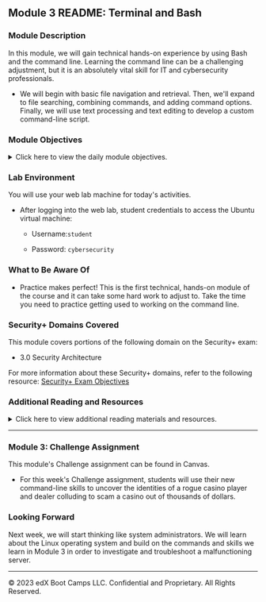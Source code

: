 ## Module 3 README: Terminal and Bash

### Module Description

In this module, we will gain technical hands-on experience by using Bash and the command line. Learning the command line can be a challenging adjustment, but it is an absolutely vital skill for IT and cybersecurity professionals. 

- We will begin with basic file navigation and retrieval. Then, we'll expand to file searching, combining commands, and adding command options. Finally, we will use text processing and text editing to develop a custom command-line script.


### Module Objectives 

<details>
    <summary>Click here to view the daily module objectives.</summary>

  <br>

- **Day 1:** How Sweet Is the Terminal?

   - Discuss the prominence and utility of the command line in IT and security professions.

   - Use commands like `ls`, `cd`, `mkdir`, `touch`, `cp`, `mv`, `rm`, `rmdir`, `history`, `echo`, and `cat` for basic file navigation and manipulation.

   - Navigate deeply nested folder structures using relative and absolute file paths.

   - Use commands like `head`, `tail`, `more`, and `less` to preview files in the command line.

   - Combine the above commands in sequence to accomplish relevant IT tasks.

- **Day 2:** Commanding the Command Line

    - Identify and explain the structure of a terminal command.

    - Explain how options modify the default behavior of a terminal command.

    - Use the `man` command to list instructions and options for each command.

    - Use the `find` command to locate files based on search parameters.

    - Use the `grep` command to search within the contents of files.  

    - Use the `wc` command to count words and lines.

    - Combine multiple commands in sequence with pipes to accomplish intermediate IT tasks.  

- **Day 3:** Stick to the Script

    - Define three benefits of text processing programs over programming languages for a security professional.

    - Use `sed` to make substitutions to a file.

    - Use `awk` to isolate  data points from a complex log file.

    - Edit contents of a file using `nano`.

    - Design an IP lookup shell script by passing arguments.

</details>

### Lab Environment

You will use your web lab machine for today's activities.

- After logging into the web lab, student credentials to access the Ubuntu virtual machine:

    - Username:`student`

    - Password: `cybersecurity`

### What to Be Aware Of

- Practice makes perfect! This is the first technical, hands-on module of the course and it can take some hard work to adjust to. Take the time you need to practice getting used to working on the command line. 

### Security+ Domains Covered

This module covers portions of the following domain on the Security+ exam:

- 3.0 Security Architecture

For more information about these Security+ domains, refer to the following resource: [Security+ Exam Objectives](https://assets.ctfassets.net/82ripq7fjls2/6TYWUym0Nudqa8nGEnegjG/0f9b974d3b1837fe85ab8e6553f4d623/CompTIA-Security-Plus-SY0-701-Exam-Objectives.pdf)

### Additional Reading and Resources

<details> 
<summary> Click here to view additional reading materials and resources. </summary>
</br>

These resources are provided as optional, recommended resources to supplement the concepts covered in this module.

- **Day 1 Resources**

    - [Terminal commands cheat sheet](https://terminalcheatsheet.com/)

    - [Computer Hope: Command line vs. GUI](https://www.computerhope.com/issues/ch000619.htm)
 
    - [Programming Historian: Intro to Bash](https://programminghistorian.org/en/lessons/intro-to-bash)

- **Day 2 Resources**

    - [kernel.org: The Linux man pages project](https://www.kernel.org/doc/man-pages/)

    - [YouTube video: Origin of grep](https://www.youtube.com/watch?v=NTfOnGZUZDk)

- **Day 3 Resources**

    - [Advanced Bash Scripting Guide: Text processing commands](https://tldp.org/LDP/abs/html/textproc.html)
      
    - [Explain Shell: Explanations of shell commands](https://explainshell.com/)
      
    - [Dev Hints: Cheat sheets for Bash, vim, and other text editors](http://devhints.io)

</details>

---

### Module 3: Challenge Assignment

This module's Challenge assignment can be found in Canvas.
-  For this week's Challenge assignment, students will use their new command-line skills to uncover the identities of a rogue casino player and dealer colluding to scam a casino out of thousands of dollars.

### Looking Forward 

Next week, we will start thinking like system administrators. We will learn about the Linux operating system and build on the commands and skills we learn in Module 3 in order to investigate and troubleshoot a malfunctioning server.

---

&copy; 2023 edX Boot Camps LLC. Confidential and Proprietary. All Rights Reserved.    
